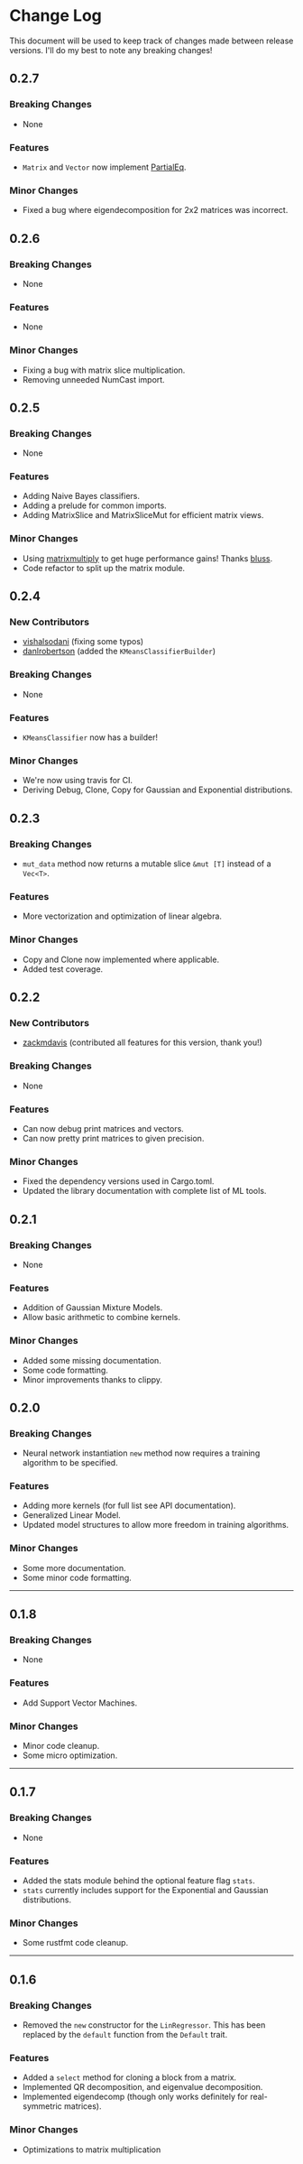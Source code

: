 # Change Log

This document will be used to keep track of changes made between release versions. I'll do my best to note any breaking changes!

## 0.2.7

### Breaking Changes

- None

### Features

- `Matrix` and `Vector` now implement [PartialEq](https://doc.rust-lang.org/core/cmp/trait.PartialEq.html).

### Minor Changes

- Fixed a bug where eigendecomposition for 2x2 matrices was incorrect.

## 0.2.6

### Breaking Changes

- None

### Features

- None

### Minor Changes

- Fixing a bug with matrix slice multiplication.
- Removing unneeded NumCast import.

## 0.2.5

### Breaking Changes

- None

### Features

- Adding Naive Bayes classifiers.
- Adding a prelude for common imports.
- Adding MatrixSlice and MatrixSliceMut for efficient matrix views.

### Minor Changes

- Using [matrixmultiply](https://github.com/bluss/matrixmultiply) to get huge performance gains! Thanks [bluss](https://github.com/bluss/).
- Code refactor to split up the matrix module.


## 0.2.4

### New Contributors

- [vishalsodani](https://github.com/vishalsodani) (fixing some typos)
- [danlrobertson](https://github.com/danlrobertson) (added the `KMeansClassifierBuilder`)

### Breaking Changes

- None

### Features

- `KMeansClassifier` now has a builder!

### Minor Changes

- We're now using travis for CI.
- Deriving Debug, Clone, Copy for Gaussian and Exponential distributions.


## 0.2.3

### Breaking Changes

- `mut_data` method now returns a mutable slice `&mut [T]` instead of a `Vec<T>`.

### Features

- More vectorization and optimization of linear algebra.

### Minor Changes

- Copy and Clone now implemented where applicable.
- Added test coverage.

## 0.2.2

### New Contributors

- [zackmdavis](https://github.com/zackmdavis) (contributed all features for this version, thank you!)

### Breaking Changes

- None

### Features

- Can now debug print matrices and vectors.
- Can now pretty print matrices to given precision.

### Minor Changes

- Fixed the dependency versions used in Cargo.toml.
- Updated the library documentation with complete list of ML tools.

## 0.2.1

### Breaking Changes

- None

### Features

- Addition of Gaussian Mixture Models.
- Allow basic arithmetic to combine kernels.

### Minor Changes

- Added some missing documentation.
- Some code formatting.
- Minor improvements thanks to clippy.

## 0.2.0

### Breaking Changes

- Neural network instantiation `new` method now requires a training algorithm to be specified.

### Features

- Adding more kernels (for full list see API documentation).
- Generalized Linear Model.
- Updated model structures to allow more freedom in training algorithms.

### Minor Changes

- Some more documentation.
- Some minor code formatting.

---
## 0.1.8

### Breaking Changes

- None

### Features

- Add Support Vector Machines.

### Minor Changes

- Minor code cleanup.
- Some micro optimization.

---

## 0.1.7

### Breaking Changes

- None

### Features

- Added the stats module behind the optional feature flag `stats`.
- `stats` currently includes support for the Exponential and Gaussian distributions.

### Minor Changes

- Some rustfmt code cleanup.

---

## 0.1.6

### Breaking Changes

- Removed the `new` constructor for the `LinRegressor`. This has been replaced by the `default` function from the `Default` trait.

### Features

- Added a `select` method for cloning a block from a matrix.
- Implemented QR decomposition, and eigenvalue decomposition.
- Implemented eigendecomp (though only works definitely for real-symmetric matrices).

### Minor Changes

- Optimizations to matrix multiplication
